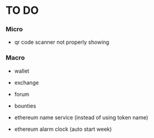 # TO DO

### Micro

- qr code scanner not properly showing


### Macro

- wallet
- exchange
- forum
- bounties

- ethereum name service (instead of using token name)
- ethereum alarm clock (auto start week)
